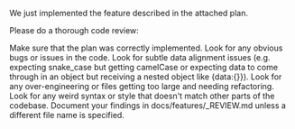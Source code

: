 We just implemented the feature described in the attached plan.

Please do a thorough code review:

Make sure that the plan was correctly implemented.
Look for any obvious bugs or issues in the code.
Look for subtle data alignment issues (e.g. expecting snake_case but getting camelCase or expecting data to come through in an object but receiving a nested object like {data:{}}).
Look for any over-engineering or files getting too large and needing refactoring.
Look for any weird syntax or style that doesn't match other parts of the codebase.
Document your findings in docs/features/_REVIEW.md unless a different file name is specified.